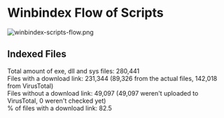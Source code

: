 # Winbindex Flow of Scripts

![winbindex-scripts-flow.png](winbindex-scripts-flow.png)

## Indexed Files

<!--FileStats-->
Total amount of exe, dll and sys files: 280,441  
Files with a download link: 231,344 (89,326 from the actual files, 142,018 from VirusTotal)  
Files without a download link: 49,097 (49,097 weren't uploaded to VirusTotal, 0 weren't checked yet)  
% of files with a download link: 82.5  
<!--/FileStats-->
